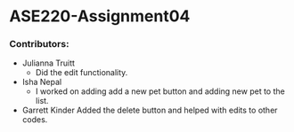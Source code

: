 # ASE220-Assignment04

### Contributors:
- Julianna Truitt 
    - Did the edit functionality.
- Isha Nepal
    - I worked on adding add a new pet button and adding new pet to the list.
- Garrett Kinder
    Added the delete button and helped with edits to other codes.
